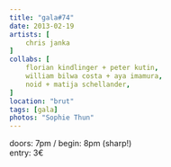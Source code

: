 ```yaml
---
title: "gala#74"
date: 2013-02-19
artists: [ 
    chris janka
]
collabs: [
    florian kindlinger + peter kutin,
    william bilwa costa + aya imamura,
    noid + matija schellander,
]
location: "brut"
tags: [gala]
photos: "Sophie Thun"
---
```

doors: 7pm / begin: 8pm (sharp!)  
entry: 3€

